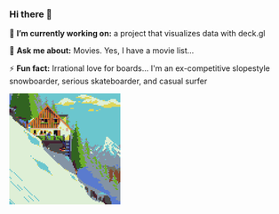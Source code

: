 
### Hi there 👋

🔭 **I’m currently working on:** a project that visualizes data with deck.gl 

💬 **Ask me about:** Movies. Yes, I have a movie list...

⚡ **Fun fact:** Irrational love for boards... I'm an ex-competitive slopestyle snowboarder, serious skateboarder, and casual surfer

<img src="https://github.com/przemekpiwek/przemekpiwek/blob/master/ski.gif" width="200px">


<!--
**przemekpiwek/przemekpiwek** is a ✨ _special_ ✨ repository because its `README.md` (this file) appears on your GitHub profile.

Here are some ideas to get you started:

- 🔭 I’m currently working on ...
- 🌱 I’m currently learning ...
- 👯 I’m looking to collaborate on ...
- 🤔 I’m looking for help with ...
- 💬 Ask me about ...
- 📫 How to reach me: ...
- 😄 Pronouns: ...
- ⚡ Fun fact: ...
-->
